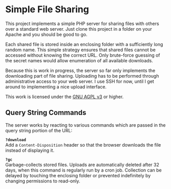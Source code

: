 Simple File Sharing
===================

This project implements a simple PHP server for sharing files with others over a standard 
web server. Just clone this project in a folder on your Apache and you should be good to go.

Each shared file is stored inside an enclosing folder with a sufficiently long random name. 
This simple strategy ensures that shared files cannot be accessed without knowing the 
correct URL. Only brute-force guessing of the secret names would allow enumeration of all 
available downloads.

Because this is work in progress, the server so far only implements the downloading part of 
file sharing. Uploading has to be performed through administrative access to your web 
server. I use SSH for now, until I get around to implementing a nice upload interface.

This work is licensed under the [GNU AGPL v3](http://www.gnu.org/licenses/agpl-3.0.html) or 
higher.

Query String Commands
---------------------

The server works by reacting to various commands which are passed in the query string 
portion of the URL:

**`?download`**  
Add a `Content-Disposition` header so that the browser downloads the file instead of 
displaying it.

**`?gc`**  
Garbage-collects stored files. Uploads are automatically deleted after 32 days, when this 
command is regularly run by a cron job. Collection can be delayed by touching the enclosing 
folder or prevented indefinitely by changing permissions to read-only.
